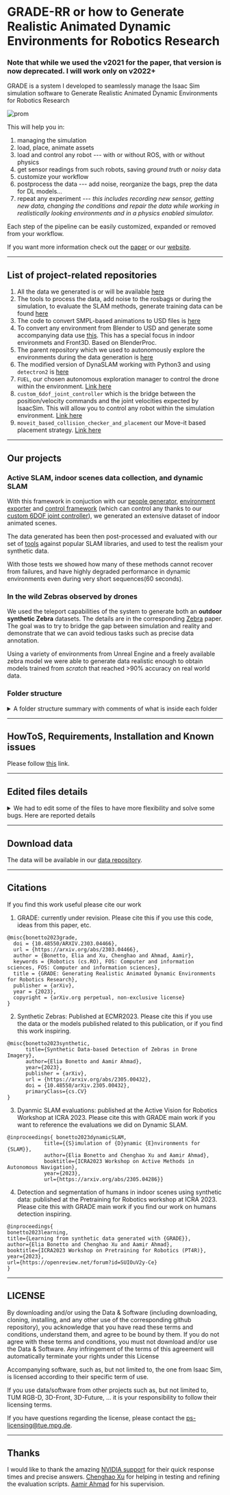 # GRADE-RR or how to Generate Realistic Animated Dynamic Environments for Robotics Research

### Note that while we used the v2021 for the paper, that version is now deprecated. I will work only on v2022+

GRADE is a system I developed to seamlessly manage the Isaac Sim simulation software to Generate Realistic Animated Dynamic Environments for Robotics Research

![prom](NewCover.png)

This will help you in:
1. managing the simulation
2. load, place, animate assets
3. load and control any robot --- with or without ROS, with or without physics
4. get sensor readings from such robots, saving *ground truth* or *noisy* data
5. customize your workflow
6. postprocess the data --- add noise, reorganize the bags, prep the data for DL models...
7. repeat any experiment --- *this includes recording new sensor, getting new data, changing the conditions and repair the data while working in realistically looking environments and in a physics enabled simulator.*


Each step of the pipeline can be easily customized, expanded or removed from your workflow.


If you want more information check out the [paper](https://arxiv.org/abs/2303.04466) or our [website](https://eliabntt.github.io/grade-rr).

_______
## List of project-related repositories

1. All the data we generated is or will be available [here](https://github.com/eliabntt/GRADE_data/)
2. The tools to process the data, add noise to the rosbags or during the simulation, to evaluate the SLAM methods, generate training data can be found [here](https://github.com/robot-perception-group/GRADE_tools)
3. The code to convert SMPL-based animations to USD files is [here](https://github.com/eliabntt/animated_human_SMPL_to_USD)
4. To convert any environment from Blender to USD and generate some accompanying data use [this](https://github.com/eliabntt/Front3D_to_USD). This has a special focus in indoor environmets and Front3D. Based on BlenderProc.
5. The parent repository which we used to autonomously explore the environments during the data generation is [here](https://github.com/eliabntt/ros_isaac_drone)
6. The modified version of DynaSLAM working with Python3 and using `detectron2` is [here](https://github.com/eliabntt/DynaSLAM)
7. `FUEL`, our chosen autonomous exploration manager to control the drone within the environment. [Link here](https://github.com/eliabntt/FUEL/tree/main)
8. `custom_6dof_joint_controller` which is the bridge between the position/velocity commands and the joint velocities expected by IsaacSim. This will allow you to control any robot within the simulation environment. [Link here](https://github.com/eliabntt/custom_6dof_joint_controller/tree/main)
9. `moveit_based_collision_checker_and_placement` our Move-it based placement strategy. [Link here](https://github.com/eliabntt/moveit_based_collision_checker_and_placement/tree/main)

______
## Our projects

### Active SLAM, indoor scenes data collection, and dynamic SLAM

With this framework in conjuction with our [people generator](https://github.com/eliabntt/animated_human_SMPL_to_USD), [environment exporter](https://github.com/eliabntt/Front3D_to_USD) and [control framework](https://github.com/eliabntt/ros_isaac_drone) (which can control any thanks to our [custom 6DOF joint controller](https://github.com/eliabntt/custom_6dof_joint_controller)), we generated an extensive dataset of indoor animated scenes.

The data generated has been then post-processed and evaluated with our set of [tools](https://github.com/robot-perception-group/GRADE_tools) against popular SLAM libraries, and used to test the realism your synthetic data.

With those tests we showed how many of these methods cannot recover from failures, and have highly degraded performance in dynamic environments even during very short sequences(60 seconds).

### In the wild Zebras observed by drones

We used the teleport capabilities of the system to generate both an **outdoor synthetic Zebra** datasets. The details are in the corresponding [Zebra](https://arxiv.org/abs/2305.00432) paper. The goal was to try to bridge the gap between simulation and reality and demonstrate that we can avoid tedious tasks such as precise data annotation.

Using a variety of environments from Unreal Engine and a freely available zebra model we were able to generate data realistic enough to obtain models trained from *scratch* that reached >90% accuracy on real world data.

### Folder structure

<details closed>
<summary>A folder structure summary with comments of what is inside each folder</summary>

```bash
├── cp_local_to_diff_folder.sh # update code from/to isaac folder
├── irotate_specific # specific files used for simulate irotate in isaac sim and instructions
│   └── ...
├── isaac_internals # edited isaac files
│   ├── apps
│   │   └── omni.isaac.sim.python.kit # pre-load some additional extensions and disable a moveit (so that we can load the one from the system)
│   ├── kit # solve some bugs in the synthetic data processing
│   ├── exts 
│   │   ├── omni.isaac.shapenet # slightly modified loader
│   │   ├── omni.isaac.synthetic_recorder # custom recorder extension that allows more control
│   │   └── omni.isaac.synthetic_utils # minor edits
│   └── setup_python_env.sh # source the ros environment and show how to source multiple ones
├── kill.sh # script to kill the whole simulation
├── req.sh # requirements file
├── scripts # useful scripts and additional accompanying stuff
│   └── ...
├── simulator # main simulator folder, each main file will have it's own description
│   ├── configs # yaml configuration files
│   ├── utils # utils loaded and used by the main files
│   └── ... 
├── meshes # folder containing meshes
└── usds # usds files
```

</details closed>

___________________
## HowToS, Requirements, Installation and Known issues

Please follow [this](https://github.com/eliabntt/GRADE-RR/blob/main/HOWTO.md) link.

_____
## Edited files details

<details closed>
<summary>We had to edit some of the files to have more flexibility and solve some bugs. Here are reported details</summary>

Edited files are inside `isaac_internals`. The edited ones are the one that are copied by the `cp_local..` script. As per Isaac requirements, we had to include all the licenses and other files. Note that these might be outdated w.r.t. your current installation.

- _synthetic\_recorder_ created a custom extension to save our data, and offset the number of cameras. In that way we can save high-resolution images to the disk, while providing ROS smaller images. We found this faster than resizing images afterwards and caused less "issues".
- _synthetic\_utils_ we edited the `numpy.py` and the `syntheticdata.py` to save more data and have more flexibility. What is still missing (our bad) is the vertical fov of the camera, which is not directly exposed by Isaac Sim.
- In `setup_python_env.sh` we had to prevent the loading of `$SCRIPT_DIR/exts/omni.isaac.motion_planning/bin` (you can find it commented at the very end of line 8), to be able to run the system version of `move_base`. That module could be necessary for some of the Isaac extensions or configurations. Please be aware of this.

</details closed>

______
## Download data

The data will be available in our [data repository](https://github.com/eliabntt/GRADE_data/).

__________
## Citations

If you find this work useful please cite our work

1. GRADE: currently under revision. Please cite this if you use this code, ideas from this paper, etc.
```
@misc{bonetto2023grade,
  doi = {10.48550/ARXIV.2303.04466},
  url = {https://arxiv.org/abs/2303.04466},
  author = {Bonetto, Elia and Xu, Chenghao and Ahmad, Aamir},
  keywords = {Robotics (cs.RO), FOS: Computer and information sciences, FOS: Computer and information sciences},
  title = {GRADE: Generating Realistic Animated Dynamic Environments for Robotics Research},
  publisher = {arXiv},
  year = {2023},
  copyright = {arXiv.org perpetual, non-exclusive license}
}
```

2. Synthetic Zebras: Published at ECMR2023. Please cite this if you use the data or the models published related to this publication, or if you find this work inspiring.
```
@misc{bonetto2023synthetic,
      title={Synthetic Data-based Detection of Zebras in Drone Imagery}, 
      author={Elia Bonetto and Aamir Ahmad},
      year={2023},
      publisher = {arXiv},
      url = {https://arxiv.org/abs/2305.00432},
      doi = {10.48550/arXiv.2305.00432},
      primaryClass={cs.CV}
}
```

3. Dyanmic SLAM evaluations: published at the Active Vision for Robotics Workshop at ICRA 2023. Please cite this with GRADE main work if you want to reference the evaluations we did on Dynamic SLAM.

```
@inproceedings{ bonetto2023dynamicSLAM, 
            title={{S}imulation of {D}ynamic {E}nvironments for {SLAM}}, 
            author={Elia Bonetto and Chenghao Xu and Aamir Ahmad}, 
            booktitle={ICRA2023 Workshop on Active Methods in Autonomous Navigation}, 
            year={2023}, 
            url={https://arxiv.org/abs/2305.04286}}
```

4. Detection and segmentation of humans in indoor scenes using synthetic data: published at the Pretraining for Robotics workshop at ICRA 2023. Please cite this with GRADE main work if you find our work on humans detection inspiring. 

```
@inproceedings{
bonetto2023learning,
title={Learning from synthetic data generated with {GRADE}},
author={Elia Bonetto and Chenghao Xu and Aamir Ahmad},
booktitle={ICRA2023 Workshop on Pretraining for Robotics (PT4R)},
year={2023},
url={https://openreview.net/forum?id=SUIOuV2y-Ce}
}
```
____________

## LICENSE
By downloading and/or using the Data & Software (including downloading, cloning, installing, and any other use of the corresponding github repository), you acknowledge that you have read these terms and conditions, understand them, and agree to be bound by them. If you do not agree with these terms and conditions, you must not download and/or use the Data & Software. Any infringement of the terms of this agreement will automatically terminate your rights under this License

Accompanying software, such as, but not limited to, the one from Isaac Sim, is licensed according to their specific term of use.

If you use data/software from other projects such as, but not limited to, TUM RGB-D, 3D-Front, 3D-Future, ... it is your responsibility to follow their licensing terms.

If you have questions regarding the license, please contact the [ps-licensing@tue.mpg.de](mailto:ps-licensing@tue.mpg.de).
______
## Thanks

I would like to thank the amazing [NVIDIA support](http://forums.developer.nvidia.com) for their quick response times and precise answers.
[Chenghao Xu](http://kyle-xu-001.github.io/) for helping in testing and refining the evaluation scripts. [Aamir Ahmad](aamirahmad.de) for his supervision.

